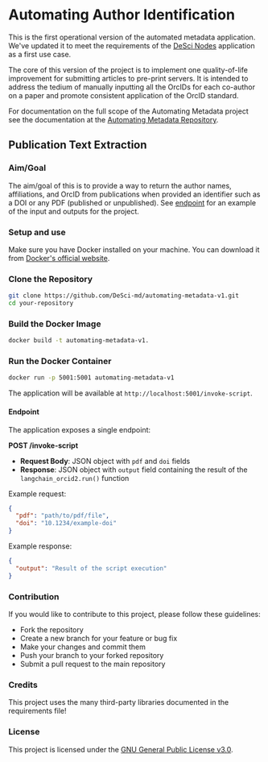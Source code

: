# Automating Author Identification

This is the first operational version of the automated metadata application. We've updated it to meet the requirements of the [DeSci Nodes](nodes.desci.com) application as a first use case. 

The core of this version of the project is to implement one quality-of-life improvement for submitting articles to pre-print servers. It is intended to address the tedium of manually inputting all the OrcIDs for each co-author on a paper and promote consistent application of the OrcID standard.

For documentation on the full scope of the Automating Metadata project see the documentation at the [Automating Metadata Repository](https://github.com/DeSci-md/automating-metadata). 

## Publication Text Extraction
### Aim/Goal
The aim/goal of this is to provide a way to return the author names, affiliations, and OrcID from publications when provided an identifier such as a DOI or any PDF (published or unpublished). See [endpoint](#endpoint) for an example of the input and outputs for the project. 

### Setup and use

Make sure you have Docker installed on your machine. You can download it from [Docker's official website](https://www.docker.com/get-started).

### Clone the Repository

```bash
git clone https://github.com/DeSci-md/automating-metadata-v1.git
cd your-repository
```

### Build the Docker Image

```bash
docker build -t automating-metadata-v1.
```

### Run the Docker Container

```bash
docker run -p 5001:5001 automating-metadata-v1
```

The application will be available at `http://localhost:5001/invoke-script`.

#### Endpoint

The application exposes a single endpoint:

**POST /invoke-script**
- **Request Body**: JSON object with `pdf` and `doi` fields
- **Response**: JSON object with `output` field containing the result of the `langchain_orcid2.run()` function

Example request:
```json
{
  "pdf": "path/to/pdf/file",
  "doi": "10.1234/example-doi"
}
```

Example response:
```json
{
  "output": "Result of the script execution"
}
```

### Contribution
If you would like to contribute to this project, please follow these guidelines:
- Fork the repository
- Create a new branch for your feature or bug fix
- Make your changes and commit them
- Push your branch to your forked repository
- Submit a pull request to the main repository

### Credits

This project uses the many third-party libraries documented in the requirements file!

### License
This project is licensed under the [GNU General Public License v3.0](https://www.gnu.org/licenses/gpl-3.0.en.html).

